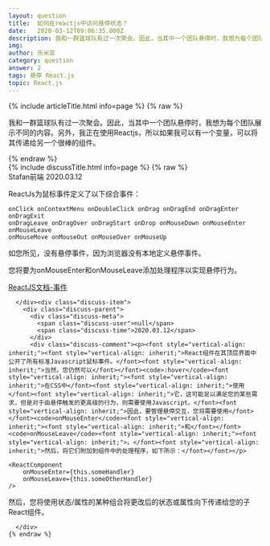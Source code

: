 ```yaml
---
layout: question
title:  如何在reactjs中访问悬停状态？
date:   2020-03-12T09:06:35.000Z
description: 我和一群篮球队有过一次聚会。因此，当其中一个团队悬停时，我想为每个团队展示不同的内容。另外，我正在使用Reactjs，所以如果我可以有一个变量，可以将其传...
img: 
author: 乐米亚
category: question
answer: 2
tags: 悬停 React.js
topic: React.js
---
```

<div class="article-root">
  <div class="article">
    {% include articleTitle.html info=page %}
    {% raw %}
    <div class="article-content"><p><font style="vertical-align: inherit;"><font style="vertical-align: inherit;">我和一群篮球队有过一次聚会。</font><font style="vertical-align: inherit;">因此，当其中一个团队悬停时，我想为每个团队展示不同的内容。</font><font style="vertical-align: inherit;">另外，我正在使用Reactjs，所以如果我可以有一个变量，可以将其传递给另一个很棒的组件。</font></font></p></div>
    {% endraw %}
  </div>

  <div class="discuss-wrapper">
    {% include discussTitle.html info=page %}
    {% raw %}
    <div class="discuss-item">
        <div class="discuss-parent">
          <div class="discuss-meta">
            <span class="discuss-user">Stafan前端</span>
            <span class="discuss-time">2020.03.12</span>
          </div>
          <div class="discuss-comment"><p><font style="vertical-align: inherit;"><font style="vertical-align: inherit;">ReactJs为鼠标事件定义了以下综合事件： </font></font></p>

<pre><code>onClick onContextMenu onDoubleClick onDrag onDragEnd onDragEnter onDragExit<font></font>
onDragLeave onDragOver onDragStart onDrop onMouseDown onMouseEnter onMouseLeave<font></font>
onMouseMove onMouseOut onMouseOver onMouseUp<font></font>
</code></pre>

<p><font style="vertical-align: inherit;"><font style="vertical-align: inherit;">如您所见，没有悬停事件，因为浏览器没有本地定义悬停事件。 </font></font></p>

<p><font style="vertical-align: inherit;"><font style="vertical-align: inherit;">您将要为onMouseEnter和onMouseLeave添加处理程序以实现悬停行为。</font></font></p>

<p><a href="https://facebook.github.io/react/docs/events.html" rel="noreferrer"><font style="vertical-align: inherit;"><font style="vertical-align: inherit;">ReactJS文档-事件</font></font></a></p></div>
        </div>
        
      </div><div class="discuss-item">
        <div class="discuss-parent">
          <div class="discuss-meta">
            <span class="discuss-user">null</span>
            <span class="discuss-time">2020.03.12</span>
          </div>
          <div class="discuss-comment"><p><font style="vertical-align: inherit;"><font style="vertical-align: inherit;">React组件在其顶层界面中公开了所有标准Javascript鼠标事件。</font><font style="vertical-align: inherit;">当然，您仍然可以</font></font><code>:hover</code><font style="vertical-align: inherit;"><font style="vertical-align: inherit;">在CSS中</font><font style="vertical-align: inherit;">使用</font><font style="vertical-align: inherit;">它，这可能足以满足您的某些需求，但是对于由悬停触发的更高级的行为，则需要使用Javascript。</font><font style="vertical-align: inherit;">因此，要管理悬停交互，您将需要使用</font></font><code>onMouseEnter</code><font style="vertical-align: inherit;"><font style="vertical-align: inherit;">和</font></font><code>onMouseLeave</code><font style="vertical-align: inherit;"><font style="vertical-align: inherit;">。</font><font style="vertical-align: inherit;">然后，将它们附加到组件中的处理程序，如下所示：</font></font></p>

<pre><code>&lt;ReactComponent<font></font>
    onMouseEnter={this.someHandler}<font></font>
    onMouseLeave={this.someOtherHandler}<font></font>
/&gt;<font></font>
</code></pre>

<p><font style="vertical-align: inherit;"><font style="vertical-align: inherit;">然后，您将使用状态/属性的某种组合将更改后的状态或属性向下传递给您的子React组件。</font></font></p></div>
        </div>
        
      </div>
    {% endraw %}
  </div>
<div>
